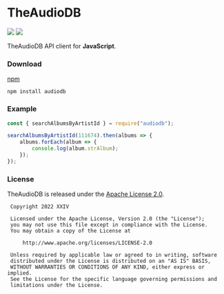 # TheAudioDB

[![](https://img.shields.io/github/v/tag/thechampagne/audiodb-js?label=version)](https://github.com/thechampagne/audiodb-js/releases/latest) [![](https://img.shields.io/github/license/thechampagne/audiodb-js)](https://github.com/thechampagne/audiodb-js/blob/main/LICENSE)

TheAudioDB API client for **JavaScript**.

### Download
[npm](https://npmjs.com/package/audiodb/)

```
npm install audiodb
```

### Example

```js
const { searchAlbumsByArtistId } = require("audiodb");

searchAlbumsByArtistId(111674).then(albums => {
    albums.forEach(album => {
        console.log(album.strAlbum);
    });
});
```

### License

TheAudioDB is released under the [Apache License 2.0](https://github.com/thechampagne/audiodb-js/blob/main/LICENSE).

```
 Copyright 2022 XXIV

 Licensed under the Apache License, Version 2.0 (the "License");
 you may not use this file except in compliance with the License.
 You may obtain a copy of the License at

     http://www.apache.org/licenses/LICENSE-2.0

 Unless required by applicable law or agreed to in writing, software
 distributed under the License is distributed on an "AS IS" BASIS,
 WITHOUT WARRANTIES OR CONDITIONS OF ANY KIND, either express or implied.
 See the License for the specific language governing permissions and
 limitations under the License.
```